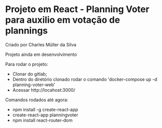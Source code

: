 # Projeto em React - Planning Voter para auxilio em votação de plannings
Criado por Charles Müller da Silva

Projeto ainda em desenvolvimento

Para rodar o projeto:
- Clonar do gitlab;
- Dentro do diretório clonado rodar o comando 'docker-compose up -d planning-voter-web'
- Acessar http://locahost:3000/


Comandos rodados até agora:
- npm install -g create-react-app
- create-react-app planningvoter
- npm install react-router-dom